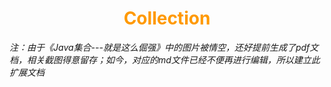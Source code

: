# <div style="text-align:center;color:#FF9900">Collection</div>

*注：由于《Java集合---就是这么倔强》中的图片被情空，还好提前生成了pdf文档，相关截图得意留存；如今，对应的md文件已经不便再进行编辑，所以建立此扩展文档*

